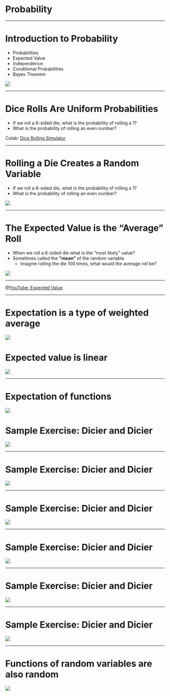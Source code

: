 # Probability

---

# Introduction to Probability

* Probabilities
* Expected Value
* Independence
* Conditional Probabilities
* Bayes Theorem

![](res/prob01.png)

<!--
Image Details:
* [prob01.png](http://www.google.com): Copyright Google
---

# Dice Rolls Are Uniform Probabilities

* If we roll a 6-sided die, what is the probability of rolling a 1?
* What is the probability of rolling an even number?

<!--
Motivation: To first introduce the concept of probability and random variables, we want to begin with a simple example that allows students to easily intuit the likelihood of an event. 

We chose dice problems for both their initial simplicity and as a type of problem that can easily be made more complicated.
-->

---

# Dice Rolls Are Uniform Probabilities

* If we roll a 6-sided die, what is the probability of rolling a 1?
* What is the probability of rolling an even number?

Colab:
[Dice Rolling Simulator](https://colab.sandbox.google.com/drive/1SODGzYxYxIpyVhLyYXu8gyFxz4wBOgXp?usp=sharing)

<!--
We chose dice problems for both their initial simplicity and as a type of problem that can easily be made more complicated.
-->

---

# Rolling a Die Creates a Random Variable

* If we roll a 6-sided die, what is the probability of rolling a 1?
* What is the probability of rolling an even number?

![](res/prob02.png)

<!--
X is a random variable, in that it can be any one of 6 values, and it achieves each of these values with a certain probability. For a dice, the probability is equal for each value, but for other distributions the probability of achieving certain values can get much more complicated.

Image Details:
* [prob02.png](http://www.google.com): Copyright Google
-->

---

# The Expected Value is the “Average” Roll

* When we roll a 6-sided die what is the “most likely” value?
* Sometimes called the **“mean”** of the random variable
  * Imagine rolling the die 100 times, what would the average roll be?

![](res/prob03.png)

<!--
Sometimes, we want to know things about a random variable without having to observe it many times. For instance, we might want to know what value the random variable is “most likely” to achieve. To find this, we use the concept of an expected value.

We commonly think of the expected value as being the mean -- that is, over a long period of time with many observations of the random variable, the expected value would be the average value we would see.

Image Details:
* [prob03.png](http://www.google.com): Copyright Google
-->

---

@[YouTube: Expected Value](https://www.youtube.com/watch?v=YWiXHKnX0y4&feature=youtu.be)

<!--
In this demo we show how we could find the experimental average of a distribution, and how it compares to the true expectation of the distribution. We use the rolling of a six-sided die, and generate 1000 random dice rolls to find the experimental average die roll. We then show how to calculate the expected value of rolling a 6-sided die.
-->

---

# Expectation is a type of weighted average

![](res/prob04.png)

<!--
We can also think of expected value as being a weighted average -- that is, we weight the values by the likelihood of seeing them.

Image Details:
* [prob04.png](http://www.google.com): Copyright Google
-->

# Expected value is linear

![](res/prob05.png)

<!--
Effectively, we recognize that expected value is linear. This means we can pull scalar constants out of the expectation (1). Also, this means we can add expectations (2) -- “the expected value of the sum is the sum of the expected values.” Finally, we see that the expected value of a constant is simply that constant (3).

Image Details:
* [prob05.png](http://www.google.com): Copyright Google
-->

---

# Expectation of functions

![](res/prob06.png)

<!--
We find that the expected value of a function of a random variable is simple the weighted average of the possible values of that function, where the weights are the probabilities of each value of the original random variable.

Image Details:
* [prob06.png](http://www.google.com): Copyright Google
-->

# Sample Exercise: Dicier and Dicier

![](res/prob07.png)

<!--
The expected values is not a guarantee or an upper bound. For instance, we might consider the absolute least number of rolls we need to know that no matter what we rolle, one of our rolls was a duplicate of another roll.

Image Details:
* [prob07.png](http://www.google.com): Copyright Google
-->

---

# Sample Exercise: Dicier and Dicier

![](res/prob08.png)

<!--
Suggested Exercise Style:
Class discussion for first question. Small groups or think pair share for second and third. Regroup class for fourth question.

Image Details:
* [prob08.png](http://www.google.com): Copyright Google

---

# Sample Exercise: Dicier and Dicier

![](res/prob09.png)

<!--
Suggested Exercise Style:
Class discussion for first question. Small groups or think pair share for second and third. Regroup class for fourth question.

Image Details:
* [prob09.png](http://www.google.com): Copyright Google

---

# Sample Exercise: Dicier and Dicier

![](res/prob10.png)

<!--
Suggested Exercise Style:
Class discussion for first question. Small groups or think pair share for second and third. Regroup class for fourth question.

Image Details:
* [prob10.png](http://www.google.com): Copyright Google
-->

---

# Sample Exercise: Dicier and Dicier

![](res/prob11.png)

<!--
Suggested Exercise Style:
Class discussion for first question. Small groups or think pair share for second and third. Regroup class for fourth question.

Image Details:
* [prob11.png](http://www.google.com): Copyright Google
-->

---

# Sample Exercise: Dicier and Dicier

![](res/prob12.png)

<!--
Suggested Exercise Style:
Class discussion for first question. Small groups or think pair share for second and third. Regroup class for fourth question.

Image Details:
* [prob12.png](http://www.google.com): Copyright Google
-->

---

# Sample Exercise: Dicier and Dicier

![](res/prob13.png)

<!--
Suggested Exercise Style:
Class discussion for first question. Small groups or think pair share for second and third. Regroup class for fourth question.

Image Details:
* [prob13.png](http://www.google.com): Copyright Google
-->

---

# Sample Exercise: Dicier and Dicier

![](res/prob14.png)

<!--
Suggested Exercise Style:
Class discussion for first question. Small groups or think pair share for second and third. Regroup class for fourth question.

Image Details:
* [prob14.png](http://www.google.com): Copyright Google
-->

---

# Functions of random variables are also random

![](res/prob15.png)

<!--
E[2X] = ⅙(2+4+6+8+10+12) = 7.

E[X] + E[Y] (where X and Y are both dice roll, X the first die and Y the second) = 3.5 + 3.5 = 7.

We ask students to see the difference, which we can show by looking at the different probability distributions (even if we get the same expected values)

Image Details:
* [prob15.png](http://www.google.com): Copyright Google
-->





